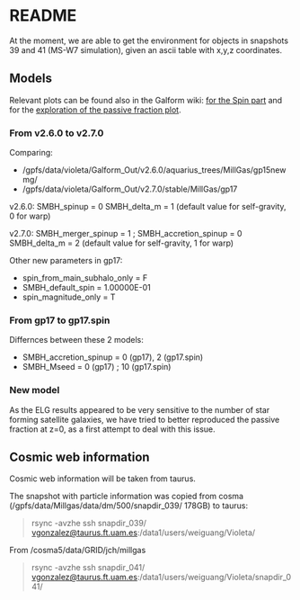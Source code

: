 # README #

At the moment, we are able to get the environment for objects in snapshots 39 and 41 (MS-W7 simulation), given an ascii table with x,y,z coordinates.

## Models ##
Relevant plots can be found also in the Galform wiki: [for the Spin part](http://galform.pbworks.com/w/page/123049548/Spin-up%20on%20and%20off) and for the [exploration of the passive fraction plot](http://galform.pbworks.com/w/page/123760410/The%20passive%20fraction). 

### From v2.6.0 to v2.7.0 ###
Comparing:
* /gpfs/data/violeta/Galform_Out/v2.6.0/aquarius_trees/MillGas/gp15newmg/
* /gpfs/data/violeta/Galform_Out/v2.7.0/stable/MillGas/gp17

v2.6.0: 
SMBH_spinup =  0 
SMBH_delta_m = 1 (default value for self-gravity, 0 for warp)

v2.7.0: 
SMBH_merger_spinup = 1 ; SMBH_accretion_spinup = 0
SMBH_delta_m = 2 (default value for self-gravity, 1 for warp)

Other new parameters in gp17:
* spin_from_main_subhalo_only = F
* SMBH_default_spin =   1.00000E-01
* spin_magnitude_only = T 

### From gp17 to gp17.spin ###

Differnces between these 2 models:

* SMBH_accretion_spinup = 0 (gp17), 2 (gp17.spin)
* SMBH_Mseed =   0 (gp17) ; 10 (gp17.spin)

### New model ###
As the ELG results appeared to be very sensitive to the number of star forming satellite galaxies, we have tried to better reproduced the passive fraction at z=0, as a first attempt to deal with this issue.

## Cosmic web information ##
Cosmic web information will be taken from taurus.

The snapshot with particle information was copied from cosma (/gpfs/data/Millgas/data/dm/500/snapdir_039/ 178GB) to taurus:

> rsync -avzhe ssh snapdir_039/ vgonzalez@taurus.ft.uam.es:/data1/users/weiguang/Violeta/

From /cosma5/data/GRID/jch/millgas
> rsync -avzhe ssh snapdir_041/ vgonzalez@taurus.ft.uam.es:/data1/users/weiguang/Violeta/snapdir_041/
